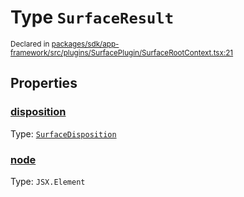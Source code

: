 # Type `SurfaceResult`
<sub>Declared in [packages/sdk/app-framework/src/plugins/SurfacePlugin/SurfaceRootContext.tsx:21](https://github.com/dxos/dxos/blob/8ed3715dc/packages/sdk/app-framework/src/plugins/SurfacePlugin/SurfaceRootContext.tsx#L21)</sub>




## Properties
### [disposition](https://github.com/dxos/dxos/blob/8ed3715dc/packages/sdk/app-framework/src/plugins/SurfacePlugin/SurfaceRootContext.tsx#L23)
Type: <code>[SurfaceDisposition](/api/@dxos/app-framework/types/SurfaceDisposition)</code>




### [node](https://github.com/dxos/dxos/blob/8ed3715dc/packages/sdk/app-framework/src/plugins/SurfacePlugin/SurfaceRootContext.tsx#L22)
Type: <code>JSX.Element</code>





